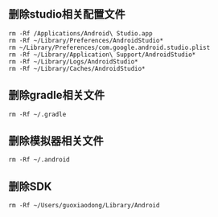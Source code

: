 ## 删除studio相关配置文件
```
rm -Rf /Applications/Android\ Studio.app
rm -Rf ~/Library/Preferences/AndroidStudio*
rm ~/Library/Preferences/com.google.android.studio.plist
rm -Rf ~/Library/Application\ Support/AndroidStudio*
rm -Rf ~/Library/Logs/AndroidStudio*
rm -Rf ~/Library/Caches/AndroidStudio*
```

## 删除gradle相关文件
```
rm -Rf ~/.gradle
```

## 删除模拟器相关文件
```
rm -Rf ~/.android
```

## 删除SDK
```
rm -Rf ~/Users/guoxiaodong/Library/Android
```


